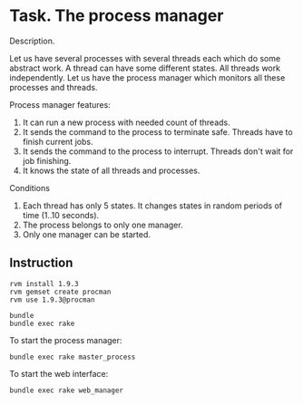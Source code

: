 Task. The process manager
=========================


Description.


Let us have several processes with several threads each which do some abstract work.
A thread can have some different states. All threads work independently. Let us have the process manager which monitors all these processes and threads.

Process manager features:

1. It can run a new process with needed count of threads.
2. It sends the command to the process to terminate safe. Threads have to finish current jobs.
3. It sends the command to the process to interrupt. Threads don't wait for job finishing.
4. It knows the state of all threads and processes.



Conditions
1. Each thread has only 5 states. It changes states in random periods of time (1..10 seconds).
2. The process belongs to only one manager.
3. Only one manager can be started.


Instruction
-----------

    rvm install 1.9.3
    rvm gemset create procman
    rvm use 1.9.3@procman

    bundle
    bundle exec rake

To start the process manager:

    bundle exec rake master_process

To start the web interface:

    bundle exec rake web_manager



